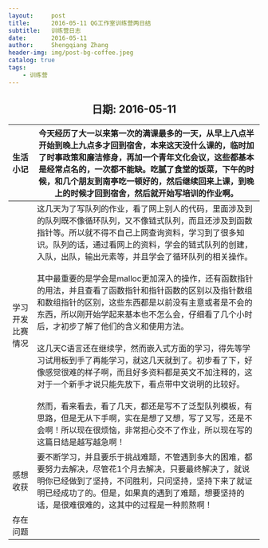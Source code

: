```yaml
---
layout:     post
title:      2016-05-11 QG工作室训练营两日结
subtitle:   训练营日志
date:       2016-05-11
author:     Shengqiang Zhang
header-img: img/post-bg-coffee.jpeg
catalog: true
tags:
    - 训练营
---
```




<center><h2>日期: 2016-05-11</h2></center>



| 生活小记         | 今天经历了大一以来第一次的满课最多的一天，从早上八点半开始到晚上九点多才回到宿舍，本来这天没什么课的，临时加了时事政策和廉洁修身，再加一个青年文化会议，这些都基本是经常点名的，一次都不能缺。吃腻了食堂的饭菜，下午的时候，和几个朋友到南亭吃一顿好的，然后继续回来上课，到晚上的时候才回到宿舍，然后就开始写培训的作业啊。 |
| :--------------- | ------------------------------------------------------------ |
| 学习开发比赛情况 | 这几天为了写队列的作业，看了网上别人的代码，里面涉及到的队列既不像循环队列，又不像链式队列，而且还涉及到函数指针等。所以就不得不自己上网查询资料，学习到了很多知识。队列的话，通过看网上的资料，学会的链式队列的创建，入队，出队，输出元素等，并且学会了循环队列的相关操作。<br/><br/>其中最重要的是学会是malloc更加深入的操作，还有函数指针的用法，并且查看了函数指针和指针函数的区别以及指针数组和数组指针的区别，这些东西都是以前没有主意或者是不会的东西，所以刚开始学起来基本也不怎么会，仔细看了几个小时后，才初步了解了他们的含义和使用方法。<br/><br/>这几天C语言还在继续学，然而嵌入式方面的学习，得先等学习试用板到手了再能学习，就这几天就到了。初步看了下，好像感觉很难的样子啊，而且好多资料都是英文不加注释的，这对于一个新手才说只能先放下，看点带中文说明的比较好。<br/><br/>然而，看来看去，看了几天，都还是写不了泛型队列模板，有思路，但是无从下手啊，实在是想了又想，写了又写，还是不会啊！所以现在很烦恼，非常担心交不了作业，所以现在写的这篇日结是越写越急啊！ |
| 感想收获         | 要不断学习，并且要乐于挑战难题，不管遇到多大的困难，都要努力去解决，尽管花1个月去解决，只要最终解决了，就说明你已经做到了坚持，不问胜利，只问坚持，坚持下来了就证明已经成功了的。但是，如果真的遇到了难题，想要坚持的话，是很难很难的，这其中的过程是一种煎熬啊！ |
| 存在问题         |                                                              |

